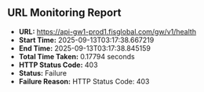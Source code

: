 ## URL Monitoring Report

- **URL:** https://api-gw1-prod1.fisglobal.com/gw/v1/health
- **Start Time:** 2025-09-13T03:17:38.667219
- **End Time:** 2025-09-13T03:17:38.845159
- **Total Time Taken:** 0.17794 seconds
- **HTTP Status Code:** 403
- **Status:** Failure
- **Failure Reason:** HTTP Status Code: 403
